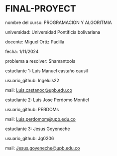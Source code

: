 # FINAL-PROYECT
nombre del curso: PROGRAMACION Y ALGORITMIA


universidad: Universidad Pontificia bolivariana


docente: Miguel Ortiz Padilla


fecha: 1/11/2024 


problema a resolver: Shamantools


estudiante 1: Luis Manuel castaño causil 

usuario_github: Ingeluis22

mail: Luis.castanoc@upb.edu.co 


estudiante 2: Luis Jose Perdomo Montiel 

usuario_github: PERDOMs

mail: Luis.perdomom@upb.edu.co 


estudiante 3: Jesus Goyeneche

usuario_github: Jg0206

mail: Jesus.goyeneche@upb.edu.co


